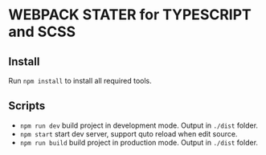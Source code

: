# WEBPACK STATER for TYPESCRIPT and SCSS


## Install
Run `npm install` to install all required tools.

## Scripts
- `npm run dev` build project in development mode. Output in `./dist` folder.
- `npm start` start dev server, support quto reload when edit source.
- `npm run build` build project in production mode. Output in `./dist` folder.